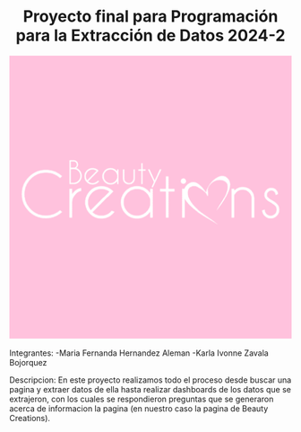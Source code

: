 <h1 align="center"> Proyecto final para Programación para la Extracción de Datos 2024-2 </h1>
   <p align="left">
   <img src="assets/imagenes/bc.png">
   </p>

Integrantes:
-Maria Fernanda Hernandez Aleman
-Karla Ivonne Zavala Bojorquez

Descripcion:
En este proyecto realizamos todo el proceso desde buscar una pagina y extraer datos de ella hasta realizar dashboards de los datos que se extrajeron, con los cuales se respondieron preguntas que se generaron acerca de informacion la pagina (en nuestro caso la pagina de Beauty Creations).

